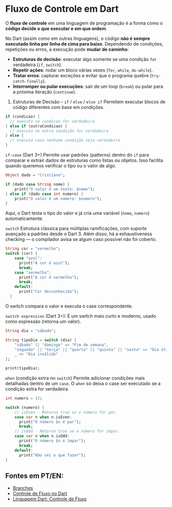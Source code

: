 # Fluxo de Controle em Dart

O **fluxo de controle** em uma linguagem de programação é a forma como o **código decide o que executar e em que ordem**.

No Dart (assim como em outras linguagens), o código **não é sempre executado linha por linha de cima para baixo**. Dependendo de condições, repetições ou erros, a execução pode **mudar de caminho**:

- **Estruturas de decisão**: executar algo somente se uma condição `fo`r verdadeira (`if`, `switch`).
- **Repetir ações**: rodar um bloco várias vezes (`for`, `while`, `do-while`).
- **Tratar erros**: capturar exceções e evitar que o programa quebre (`try-catch-finally`).
- **Interromper ou pular execuções**: sair de um loop (`break`) ou pular para a próxima iteração (`continue`).

1. Estruturas de Decisão – `if` / `else` / `else if`
   Permitem executar blocos de código diferentes com base em condições.

```dart
if (condicao) {
  // executa se condicao for verdadeira
} else if (outraCondicao) {
  // executa se outra condição for verdadeira
} else {
  // executa caso nenhuma condição seja verdadeira
}
```

`if-case` (Dart 3+)
Permite usar padrões (patterns) dentro do `if` para comparar e extrair dados de estruturas como listas ou objetos. Isso facilita quando queremos verificar o tipo ou o valor de algo.

```dart
Object dado = "Cristiano";

if (dado case String nome) {
    print("O valor é um texto: $nome");
} else if (dado case int numero) {
    print("O valor é um número: $numero");
}
```

Aqui, o Dart testa o tipo do valor e já cria uma variável (`nome`, `numero`) automaticamente.

`switch`
Estrutura clássica para múltiplas ramificações, com suporte avançado a padrões desde o Dart 3. Além disso, há a exhaustiveness checking — o compilador avisa se algum caso possível não foi coberto.

```dart
String cor = "vermelho";
switch (cor) {
    case "azul":
      print("A cor é azul");
      break;
    case "vermelho":
      print("A cor é vermelha");
      break;
    default:
      print("Cor desconhecida");
  }
```

O switch compara o valor e executa o case correspondente.

`switch expression` (Dart 3+):
É um switch mais curto e moderno, usado como expressão (retorna um valor).

```dart
String dia = "sábado";

String tipoDia = switch (dia) {
    "sábado" || "domingo" => "Fim de semana",
    "segunda" || "terça" || "quarta" || "quinta" || "sexta" => "Dia útil",
    _ => "Dia inválido"
};

print(tipoDia);
```

`when` (condição extra no `switch`)
Permite adicionar condições mais detalhadas dentro de um `case`. O `when` só deixa o case ser executado se a condição extra for verdadeira.

```dart
int numero = 12;

switch (numero) {
    // isEven - Retorna true se o número for par.
    case var n when n.isEven:
      print("O número $n é par");
      break;
    // isOdd - Retorna true se o número for ímpar.
    case var n when n.isOdd:
      print("O número $n é ímpar");
      break;
    default:
      print("Não sei o que fazer");
}
```

## Fontes em PT/EN:

- [Branches](https://dart.dev/language/branches)
- [Controle de Fluxo no Dart](https://www.youtube.com/watch?v=pIbquX6earI)
- [Linguagem Dart: Controle de Fluxo](https://www.devmedia.com.br/linguagem-dart-controle-de-fluxo/40758)
